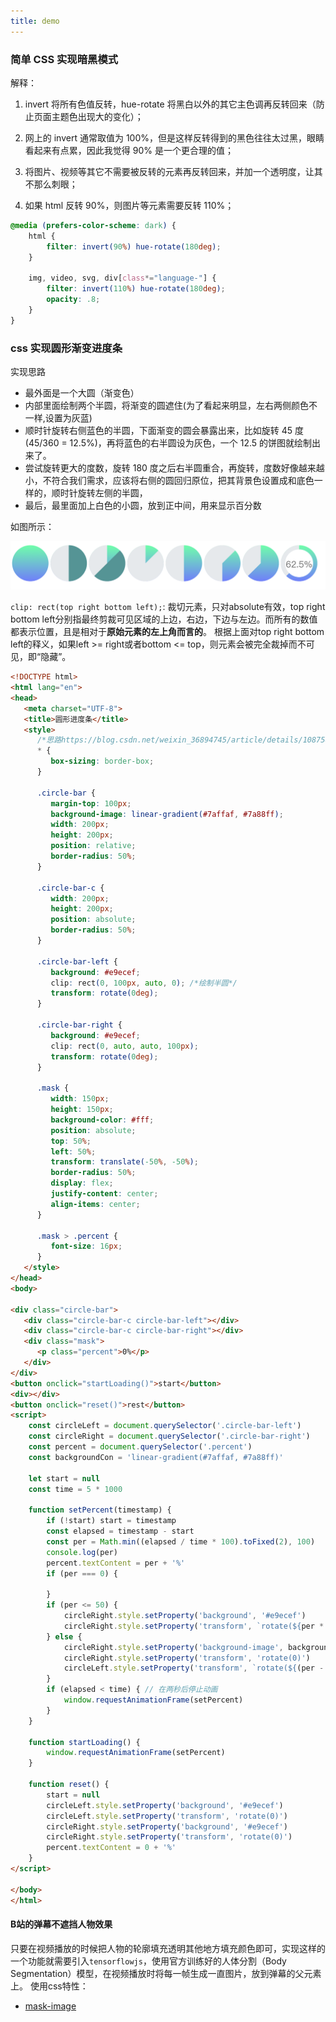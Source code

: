 ```yaml
---
title: demo
---
```


### 简单 CSS 实现暗黑模式

解释：

1. invert 将所有色值反转，hue-rotate 将黑白以外的其它主色调再反转回来（防止页面主题色出现大的变化）；

2. 网上的 invert 通常取值为 100%，但是这样反转得到的黑色往往太过黑，眼睛看起来有点累，因此我觉得 90% 是一个更合理的值；

3. 将图片、视频等其它不需要被反转的元素再反转回来，并加一个透明度，让其不那么刺眼；
4. 如果 html 反转 90%，则图片等元素需要反转 110%；

```css
@media (prefers-color-scheme: dark) {
    html {
        filter: invert(90%) hue-rotate(180deg);
    }

    img, video, svg, div[class*="language-"] {
        filter: invert(110%) hue-rotate(180deg);
        opacity: .8;
    }
}
```

### css 实现圆形渐变进度条
实现思路

- 最外面是一个大圆（渐变色）
- 内部里面绘制两个半圆，将渐变的圆遮住(为了看起来明显，左右两侧颜色不一样,设置为灰蓝)
- 顺时针旋转右侧蓝色的半圆，下面渐变的圆会暴露出来，比如旋转 45 度(45/360 = 12.5%)，再将蓝色的右半圆设为灰色，一个 12.5 的饼图就绘制出来了。
- 尝试旋转更大的度数，旋转 180 度之后右半圆重合，再旋转，度数好像越来越小，不符合我们需求，应该将右侧的圆回归原位，把其背景色设置成和底色一样的，顺时针旋转左侧的半圆，
- 最后，最里面加上白色的小圆，放到正中间，用来显示百分数

如图所示：

![](./imgs/loading_circle.png)

`clip: rect(top right bottom left);`: 裁切元素，只对absolute有效，top right bottom left分别指最终剪裁可见区域的上边，右边，下边与左边。而所有的数值都表示位置，且是相对于**原始元素的左上角而言的**。
根据上面对top right bottom left的释义，如果left >= right或者bottom <= top，则元素会被完全裁掉而不可见，即“隐藏”。

```html
<!DOCTYPE html>
<html lang="en">
<head>
   <meta charset="UTF-8">
   <title>圆形进度条</title>
   <style>
      /*思路https://blog.csdn.net/weixin_36894745/article/details/108758847*/
      * {
         box-sizing: border-box;
      }

      .circle-bar {
         margin-top: 100px;
         background-image: linear-gradient(#7affaf, #7a88ff);
         width: 200px;
         height: 200px;
         position: relative;
         border-radius: 50%;
      }

      .circle-bar-c {
         width: 200px;
         height: 200px;
         position: absolute;
         border-radius: 50%;
      }

      .circle-bar-left {
         background: #e9ecef;
         clip: rect(0, 100px, auto, 0); /*绘制半圆*/
         transform: rotate(0deg);
      }

      .circle-bar-right {
         background: #e9ecef;
         clip: rect(0, auto, auto, 100px);
         transform: rotate(0deg);
      }

      .mask {
         width: 150px;
         height: 150px;
         background-color: #fff;
         position: absolute;
         top: 50%;
         left: 50%;
         transform: translate(-50%, -50%);
         border-radius: 50%;
         display: flex;
         justify-content: center;
         align-items: center;
      }

      .mask > .percent {
         font-size: 16px;
      }
   </style>
</head>
<body>

<div class="circle-bar">
   <div class="circle-bar-c circle-bar-left"></div>
   <div class="circle-bar-c circle-bar-right"></div>
   <div class="mask">
      <p class="percent">0%</p>
   </div>
</div>
<button onclick="startLoading()">start</button>
<div></div>
<button onclick="reset()">rest</button>
<script>
	const circleLeft = document.querySelector('.circle-bar-left')
	const circleRight = document.querySelector('.circle-bar-right')
	const percent = document.querySelector('.percent')
	const backgroundCon = 'linear-gradient(#7affaf, #7a88ff)'

	let start = null
	const time = 5 * 1000

	function setPercent(timestamp) {
		if (!start) start = timestamp
		const elapsed = timestamp - start
		const per = Math.min((elapsed / time * 100).toFixed(2), 100)
		console.log(per)
		percent.textContent = per + '%'
		if (per === 0) {

		}
		if (per <= 50) {
			circleRight.style.setProperty('background', '#e9ecef')
			circleRight.style.setProperty('transform', `rotate(${per * 360 / 100 + 'deg'})`)
		} else {
			circleRight.style.setProperty('background-image', backgroundCon)
			circleRight.style.setProperty('transform', 'rotate(0)')
			circleLeft.style.setProperty('transform', `rotate(${(per - 50) * 360 / 100 + 'deg'})`)
		}
		if (elapsed < time) { // 在两秒后停止动画
			window.requestAnimationFrame(setPercent)
		}
	}

	function startLoading() {
		window.requestAnimationFrame(setPercent)
	}

	function reset() {
		start = null
		circleLeft.style.setProperty('background', '#e9ecef')
		circleLeft.style.setProperty('transform', 'rotate(0)')
		circleRight.style.setProperty('background', '#e9ecef')
		circleRight.style.setProperty('transform', 'rotate(0)')
		percent.textContent = 0 + '%'
	}
</script>

</body>
</html>

```

#### B站的弹幕不遮挡人物效果

只要在视频播放的时候把人物的轮廓填充透明其他地方填充颜色即可，实现这样的一个功能就需要引入`tensorflowjs`，使用官方训练好的人体分割（Body Segmentation）模型，在视频播放时将每一帧生成一直图片，放到弹幕的父元素上。
使用css特性：
- [mask-image](https://developer.mozilla.org/zh-CN/docs/Web/CSS/mask-image)